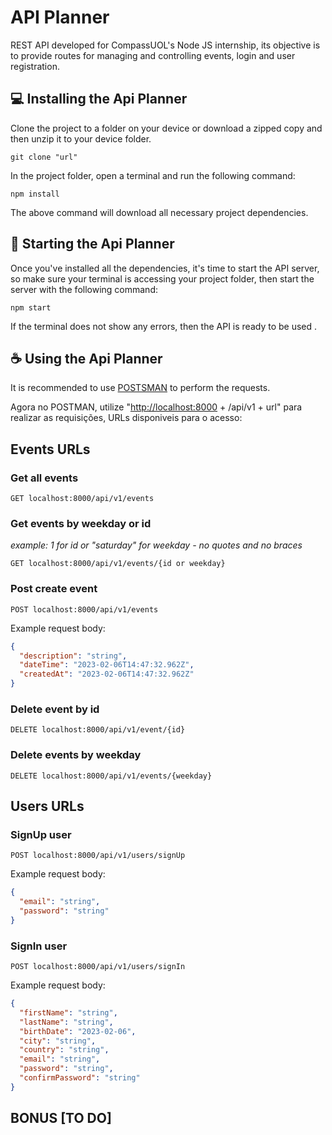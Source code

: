 # API Planner

REST API developed for CompassUOL's Node JS internship, its objective is to provide routes for managing and controlling events, login and user registration.

## 💻 Installing the Api Planner

Clone the project to a folder on your device or download a zipped copy and then unzip it to your device folder.

```
git clone "url"
```

In the project folder, open a terminal and run the following command:

```
npm install
```

The above command will download all necessary project dependencies.

## 🚀 Starting the Api Planner

Once you've installed all the dependencies, it's time to start the API server, so make sure your terminal is accessing your project folder, then start the server with the following command:

```
npm start
```

If the terminal does not show any errors, then the API is ready to be used .

## ☕ Using the Api Planner

It is recommended to use [POSTSMAN](https://www.postman.com) to perform the requests.

Agora no POSTMAN, utilize "[http://localhost:8000](http://localhost:8000) + /api/v1 + url" para realizar as requisições, URLs disponiveis para o acesso:

## Events URLs

### Get all events

```
GET localhost:8000/api/v1/events
```

### Get events by weekday or id

_example: 1 for id or "saturday" for weekday - no quotes and no braces_

```
GET localhost:8000/api/v1/events/{id or weekday}
```

### Post create event

```
POST localhost:8000/api/v1/events
```

Example request body:

```json
{
  "description": "string",
  "dateTime": "2023-02-06T14:47:32.962Z",
  "createdAt": "2023-02-06T14:47:32.962Z"
}
```

### Delete event by id

```
DELETE localhost:8000/api/v1/event/{id}
```

### Delete events by weekday

```
DELETE localhost:8000/api/v1/events/{weekday}
```

## Users URLs

### SignUp user

```
POST localhost:8000/api/v1/users/signUp
```

Example request body:

```json
{
  "email": "string",
  "password": "string"
}
```

### SignIn user

```
POST localhost:8000/api/v1/users/signIn
```

Example request body:

```json
{
  "firstName": "string",
  "lastName": "string",
  "birthDate": "2023-02-06",
  "city": "string",
  "country": "string",
  "email": "string",
  "password": "string",
  "confirmPassword": "string"
}
```

## BONUS [TO DO]
